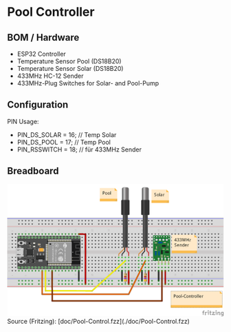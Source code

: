 # Pool Controller

## BOM / Hardware

* ESP32 Controller
* Temperature Sensor Pool (DS18B20)
* Temperature Sensor Solar (DS18B20)
* 433MHz HC-12 Sender
* 433MHz-Plug Switches for Solar- and Pool-Pump

## Configuration

PIN Usage:
* PIN_DS_SOLAR = 16; // Temp Solar
* PIN_DS_POOL  = 17; // Temp Pool
* PIN_RSSWITCH = 18; // für 433MHz Sender

## Breadboard

<img src="./doc/Pool-Control_Steckplatine.png" />
Source (Fritzing): [doc/Pool-Control.fzz](./doc/Pool-Control.fzz)
